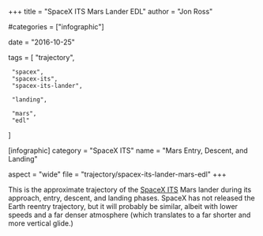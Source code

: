 +++
title = "SpaceX ITS Mars Lander EDL"
author = "Jon Ross"

#categories = ["infographic"]

date = "2016-10-25"

tags = [
     "trajectory",
     
     "spacex",
     "spacex-its",
     "spacex-its-lander",
     
     "landing",
     
     "mars",
     "edl"
]

[infographic]
category = "SpaceX ITS"
name = "Mars Entry, Descent, and Landing"

aspect = "wide"
file = "trajectory/spacex-its-lander-mars-edl"
+++

This is the approximate trajectory of the [SpaceX
ITS](/tags/spacex-its) Mars lander during its approach, entry,
descent, and landing phases. SpaceX has not released the Earth reentry
trajectory, but it will probably be similar, albeit with lower speeds
and a far denser atmosphere (which translates to a far shorter and
more vertical glide.)

<!--more-->

<!-- TODO -->
